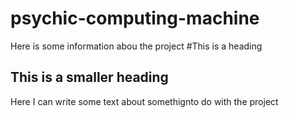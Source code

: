 # psychic-computing-machine

Here is some information abou the project
#This is a heading

## This is a smaller heading

Here I can write some text about somethignto do with the project
